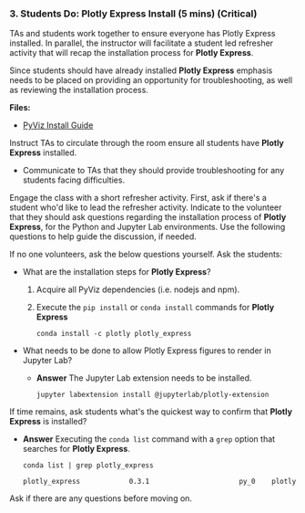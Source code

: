 ### 3. Students Do: Plotly Express Install (5 mins) (Critical)

TAs and students work together to ensure everyone has Plotly Express installed. In parallel, the instructor will facilitate a student led refresher activity that will recap the installation process for **Plotly Express**.

Since students should have already installed **Plotly Express** emphasis needs to be placed on providing an opportunity for troubleshooting, as well as reviewing the installation process.

**Files:**

* [PyViz Install Guide]()

Instruct TAs to circulate through the room ensure all students have **Plotly Express** installed.

* Communicate to TAs that they should provide troubleshooting for any students facing difficulties.

Engage the class with a short refresher activity. First, ask if there's a student who'd like to lead the refresher activity. Indicate to the volunteer that they should ask questions regarding the installation process of **Plotly Express**, for the Python and Jupyter Lab environments. Use the following questions to help guide the discussion, if needed.

If no one volunteers, ask the below questions yourself. Ask the students:

* What are the installation steps for **Plotly Express**?

  1. Acquire all PyViz dependencies (i.e. nodejs and npm).

  2. Execute the `pip install` or `conda install` commands for **Plotly Express**

      ```shell
      conda install -c plotly plotly_express
      ```

* What needs to be done to allow Plotly Express figures to render in Jupyter Lab?

  * **Answer** The Jupyter Lab extension needs to be installed.

      ```shell
      jupyter labextension install @jupyterlab/plotly-extension
      ```

If time remains, ask students what's the quickest way to confirm that **Plotly Express** is installed?

* **Answer** Executing the `conda list` command with a `grep` option that searches for **Plotly Express**.

  ```shell
  conda list | grep plotly_express
  ```

  ```
  plotly_express            0.3.1                      py_0    plotly
  ```

Ask if there are any questions before moving on.
